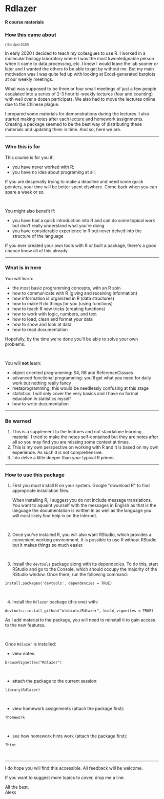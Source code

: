 # Rdlazer
**R course materials**

### How this came about

<font size = 1> *(13th April 2020)* </font>

In early 2020 I decided to teach my colleagues to use R. I worked in a molecular biology laboratory where I was the most kwonledgeable person when it came to data processing, etc. I knew I would leave the lab sooner or later and I wanted the others to be able to get by without me. But my main motivation was I was quite fed up with looking at Excel-generated barplots at our weekly meetings.

What was supposed to be three or four small meetings of just a few people escalated into a series of 2-3 hour bi-weekly lectures (four and counting) with well over a dozen participats. We also had to move the lectures online due to the Chinese plague.

I prepared some materials for demonstrations during the lectures. I also started making notes after each lecture and homework assignments. Creating a package seemed to be the best way of distributing these materials and updating them in time. And so, here we are.

------



### Who this is for

This course is for you if:

- you have never worked with R;
- you have no idea about programing at all;

If you are desperatly trying to make a deadline and need some quick pointers, your time will be better spent elswhere. Come back when you can spare a week or so.

<br>

You might also benefit if:

- you have had a quick introduction into R and can do some topical work but don't really understand what you're doing
- you have considerable experience in R but never delved into the structure of the language

If you ever created your own tools with R or built a package, there's a good chance know all of this already.

------



### What is in here

You will learn:

- the most basic programming concepts, with an R spin
- how to communicate with R (giving and receiving information)
- how information is organized in R (data structures)
- how to make R do things for you (using functions)
- how to teach R new tricks (creating functions)
- how to work with logic, numbers, and text
- how to load, clean and format your data
- how to show and look at data
- how to read documentation

Hopefully, by the time we're done you'll be able to solve your own problems.

<br>

You will **not** learn:

- object oriented programming: S4, R6 and ReferenceClasses
- advanced functional programming: you'll get what you need for daily work but nothing really fancy
- metaprogramming: this would be needlessly confusing at this stage
- statistics: I will only cover the very basics and I have no formal education in statistics myself
- how to write documentation

------



### Be warned

1. This is a supplement to the lectures and not standalone learning material. I tried to make the notes self-contained but they are notes after all so you may find you are missing some context at times.
2. This is my own perspective on working with R and it is based on my own experience. As such it is not comprehensive.
3. I do delve a little deeper than your typical R primer.

------



### How to use this package

1. First you must install R on your system. Google "download R" to find appropriate installation files.

    When installing R, I suggest you do not include message translations. You want to aquaint yourself with the messages in English as that is the language the documentation is written in as well as the language you will most likely find help in on the Internet.

<br>

2. Once you've installed R, you will also want RStudio, which provides a convenient working environment. It is possible to use R without RStudio but it makes things so much easier.

<br>

3. Install the `devtools` package along with its dependecies. To do this, start RStudio and go to the Console, which should occupy the majority of the RStudio window. Once there, run the following command:
```
install.packages('devtools', dependencies = TRUE)
```

<br>

4. Install the `Rdlazer` package (this one) with:
```
devtools::install_github("olobiolo/Rdlazer", build_vignettes = TRUE)
```
As I add material to the package, you will need to reinstall it to gain access to the new features.

<br>

Once `Rdlazer` is installed:

- view notes:
```
browseVignettes("Rdlazer")
```

<br>

- attach the package to the current session:
```
library(Rdlazer)
```
<br>

- view homework assignments (attach the package first):
```
?homework
```
<br>

- see how homework hints work (attach the package first):
```
?hint
```

<br>

------



I do hope you will find this accessible. All feedback will be welcome.

If you want to suggest more topics to cover, drop me a line.

All the best, <br>
Aleks
